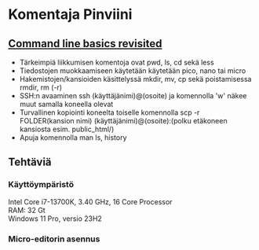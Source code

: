 # Komentaja Pinviini

## [Command line basics revisited](https://terokarvinen.com/2020/command-line-basics-revisited/?fromSearch=command%20line%20basics%20revisited)
- Tärkeimpiä liikkumisen komentoja ovat pwd, ls, cd sekä less
- Tiedostojen muokkaamiseen käytetään käytetään pico, nano tai micro
- Hakemistojen/kansioiden käsittelyssä mkdir, mv, cp sekä poistamisessa rmdir, rm (-r)
- SSH:n avaaminen ssh (käyttäjänimi)@(osoite) ja komennolla 'w' näkee muut samalla koneella olevat
- Turvallinen kopiointi koneelta toiselle komennolla scp -r FOLDER(kansion nimi) (käyttäjänimi)@(osoite):(polku etäkoneen kansiosta esim. public_html/)
- Apuja komennolla man ls, history

## Tehtäviä

### Käyttöympäristö

Intel Core i7-13700K, 3.40 GHz, 16 Core Processor   
RAM: 32 Gt   
Windows 11 Pro, versio 23H2   

### Micro-editorin asennus

